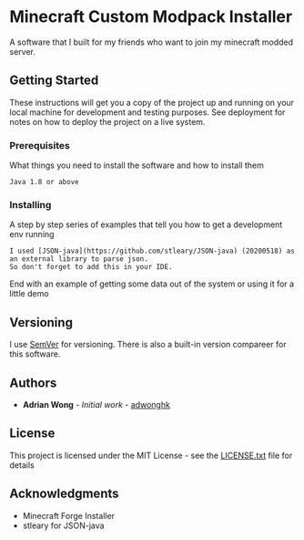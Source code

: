 # Minecraft Custom Modpack Installer

A software that I built for my friends who want to join my minecraft modded server.

## Getting Started

These instructions will get you a copy of the project up and running on your local machine for development and testing purposes. See deployment for notes on how to deploy the project on a live system.

### Prerequisites

What things you need to install the software and how to install them

```
Java 1.8 or above
```

### Installing

A step by step series of examples that tell you how to get a development env running

```
I used [JSON-java](https://github.com/stleary/JSON-java) (20200518) as an external library to parse json.
So don't forget to add this in your IDE.
```

End with an example of getting some data out of the system or using it for a little demo
## Versioning

I use [SemVer](http://semver.org/) for versioning. There is also a built-in version compareer for this software.

## Authors

* **Adrian Wong** - *Initial work* - [adwonghk](https://github.com/adwonghk)

## License

This project is licensed under the MIT License - see the [LICENSE.txt](LICENSE.txt) file for details

## Acknowledgments

* Minecraft Forge Installer
* stleary for JSON-java
